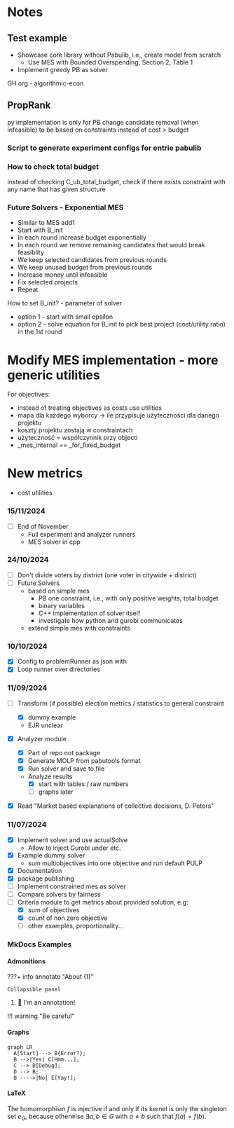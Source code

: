 # Notes

## Test example
* Showcase core library without Pabulib, i.e., create model from scratch
  * Use MES with Bounded Overspending, Section 2, Table 1
* Implement greedy PB as solver

GH org - algorithmic-econ
## PropRank
py implementation is only for PB
change candidate removal (when infeasible) to be based on constraints instead of cost > budget

### Script to generate experiment configs for entrie pabulib


### How to check total budget
instead of checking C_ub_total_budget, check if there exists constraint with any name
that has given structure

### Future Solvers - Exponential MES
* Similar to MES add1
* Start with B_init
* In each round increase budget exponentially
* In each round we remove remaining candidates that would break feasiblity
* We keep selected candidates from previous rounds
* We keep unused budget from previous rounds
* Increase money until infeasible
* Fix selected projects
* Repeat

How to set B_init? - parameter of solver
* option 1 - start with small epsilon
* option 2 - solve equation for B_init to pick best project (cost/utility ratio) in the 1st round

# Modify MES implementation - more generic utilities
For objectives:
* instead of treating objectives as costs use utilities
* mapa dla każdego wyborcy -> ile przypisuje użyteczności dla danego projektu
* koszty projektu zostają w constraintach
* użyteczność = współczynnik przy objecti
* _mes_internal == _for_fixed_budget

# New metrics
* cost utilities

### 15/11/2024
- [ ] End of November
  - Full experiment and analyzer runners
  - MES solver in cpp

### 24/10/2024
- [ ] Don't divide voters by district (one voter in citywide + district)
- [ ] Future Solvers
  - based on simple mes
    - PB one constraint, i.e., with only positive weights, total budget
    - binary variables
    - C++ implementation of solver itself
    - investigate how python and gurobi communicates
  - extend simple mes with constraints

### 10/10/2024
- [x] Config to problemRunner as json with
- [x] Loop runner over directories

### 11/09/2024
- [ ] Transform (if possible) election metrics / statistics to general constraint
  - [x] dummy example
  - EJR unclear
- [x] Analyzer module
  - [x] Part of repo not package
  - [x] Generate MOLP from pabutools format
  - [x] Run solver and save to file
  - Analyze results
    - [x] start with tables / raw numbers
    - [ ] graphs later
- [x] Read "Market based explanations of collective decisions, D. Peters"


### 11/07/2024
- [x] Implement solver and use actualSolve
    - Allow to inject Gurobi under etc.
- [x] Example dummy solver
    - sum multiobjectives into one objective and run default PULP
- [x] Documentation
- [x] package publishing
- [ ] Implement constrained mes as solver
- [ ] Compare solvers by fairness
- [ ] Criteria module to get metrics about provided solution, e.g:
    - [x] sum of objectives
    - [x] count of non zero objective
    - [ ] other examples, proportionality...

### MkDocs Examples

#### Admonitions
???+ info annotate "About (1)"

    Collapsible panel
1.  🚀 I'm an annotation!

!!! warning "Be careful"

#### Graphs
``` mermaid
graph LR
  A[Start] --> B{Error?};
  B -->|Yes| C[Hmm...];
  C --> D[Debug];
  D --> B;
  B ---->|No| E[Yay!];
```

#### LaTeX
The homomorphism $f$ is injective if and only if its kernel is only the
singleton set $e_G$, because otherwise $\exists a,b\in G$ with $a\neq b$ such
that $f(a)=f(b)$.
